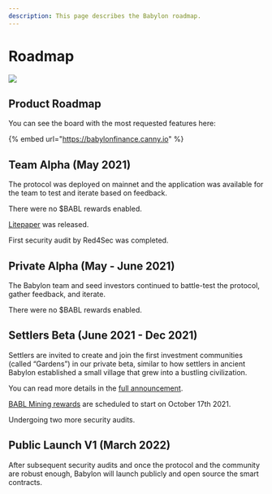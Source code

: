 ```yaml
---
description: This page describes the Babylon roadmap.
---
```


# Roadmap

![](../.gitbook/assets/2022\_v1\_roadmap\_large.png)

## **Product Roadmap**

You can see the board with the most requested features here:

{% embed url="https://babylonfinance.canny.io" %}

## **Team Alpha (May 2021)**

The protocol was deployed on mainnet and the application was available for the team to test and iterate based on feedback.

There were no $BABL rewards enabled.

[Litepaper](litepaper/) was released.

First security audit by Red4Sec was completed.

## **Private Alpha (May - June 2021)**

The Babylon team and seed investors continued to battle-test the protocol, gather feedback, and iterate.

There were no $BABL rewards enabled.

## Settlers Beta (June 2021 - Dec 2021)

Settlers are invited to create and join the first investment communities (called “Gardens”) in our private beta, similar to how settlers in ancient Babylon established a small village that grew into a bustling civilization.

You can read more details in the [full announcement](https://medium.com/babylon-finance/settlers-beta-81ee635d7c57).

[BABL Mining rewards](../babl/mining.md) are scheduled to start on October 17th 2021.

Undergoing two more security audits.

## Public Launch V1 (March 2022)

After subsequent security audits and once the protocol and the community are robust enough, Babylon will launch publicly and open source the smart contracts.


